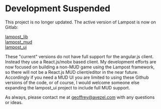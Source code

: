 # Development Suspended

This project is no longer updated.  The active version of Lampost is now on Gitlab:

[lampost_lib](https://gitlab.com/avezel/lampost_lib)  
[lampost_mud](https://gitlab.com/avezel/lampost_mud)  
[lampost_ui](https://gitlab.com/avezel/lampost-ui)  

These "current" versions do not have full support for the angular.js client.  Instead they use a React.js/mobx based client.
My development efforts are now focused on building a non-MUD game using the Lampost framework, so there will not be a React.js MUD
client/editor in the near future.  Accordingly if you need a MUD UI you are limited to using these Github versions of the code, or
of course, I would welcome someone else expanding the lampost_ui project to include full MUD support.

As always, please contact me at <geoffrey@avezel.com> with any questions or ideas.

